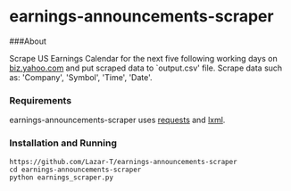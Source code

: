 earnings-announcements-scraper
=========

###About

Scrape US Earnings Calendar for the next five following working days on [biz.yahoo.com](http://biz.yahoo.com/research/earncal/today.html) and put scraped data to `output.csv' file. Scrape data such as: 'Company', 'Symbol', 'Time', 'Date'.

### Requirements

earnings-announcements-scraper uses [requests](http://docs.python-requests.org/en/latest/) and [lxml](http://lxml.de/).


### Installation and Running
```
https://github.com/Lazar-T/earnings-announcements-scraper
cd earnings-announcements-scraper
python earnings_scraper.py
```
